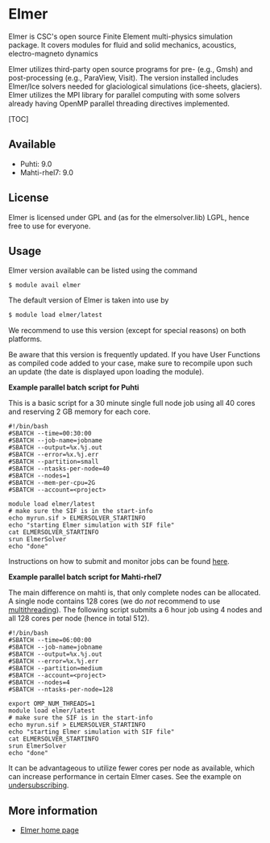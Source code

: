 # Elmer

Elmer is CSC's open source Finite Element multi-physics simulation package.  It covers modules for fluid and solid mechanics,
acoustics, electro-magneto dynamics 

Elmer utilizes third-party open source programs for pre- (e.g., Gmsh) and post-processing (e.g., ParaView, Visit).
The version installed includes Elmer/Ice solvers needed for glaciological simulations (ice-sheets, glaciers).
Elmer utilizes the MPI library for parallel computing with some solvers already having OpenMP parallel threading
directives implemented.

[TOC]

## Available

-  Puhti: 9.0
-  Mahti-rhel7: 9.0

## License
Elmer is licensed under GPL and (as for the elmersolver.lib) LGPL, hence free to use for everyone.

## Usage

Elmer version available can be listed using the command
```
$ module avail elmer
````
The default version of Elmer is taken into use by 
```bash
$ module load elmer/latest
```

We recommend to use this version (except for special reasons) on both platforms. 

Be aware that this version is frequently updated. If you have User Functions as compiled code added to your case, make sure to recompile upon such an update (the date is displayed upon loading the module).

**Example parallel batch script for Puhti**

This is a basic script for a 30 minute single full node job using all 40 cores and reserving 2 GB memory for each core. 

```
#!/bin/bash 
#SBATCH --time=00:30:00
#SBATCH --job-name=jobname
#SBATCH --output=%x.%j.out
#SBATCH --error=%x.%j.err
#SBATCH --partition=small
#SBATCH --ntasks-per-node=40
#SBATCH --nodes=1
#SBATCH --mem-per-cpu=2G
#SBATCH --account=<project>

module load elmer/latest
# make sure the SIF is in the start-info
echo myrun.sif > ELMERSOLVER_STARTINFO
echo "starting Elmer simulation with SIF file"
cat ELMERSOLVER_STARTINFO
srun ElmerSolver
echo "done"
```

Instructions on how to submit and monitor jobs can be found [here](../computing/running/submitting-jobs.md).

**Example parallel batch script for Mahti-rhel7**

The main difference on mahti is, that only complete nodes can be allocated. A single node contains 128 cores (we do _not_ recommend to use [multithreading](../computing/running/creating-job-scripts-mahti.md#hybrid-batch-jobs-with-simultaneous-multithreading-smt)). The following script submits a 6 hour job using 4 nodes and all 128 cores per node (hence in total 512).

```
#!/bin/bash 
#SBATCH --time=06:00:00
#SBATCH --job-name=jobname
#SBATCH --output=%x.%j.out
#SBATCH --error=%x.%j.err
#SBATCH --partition=medium
#SBATCH --account=<project>
#SBATCH --nodes=4
#SBATCH --ntasks-per-node=128

export OMP_NUM_THREADS=1
module load elmer/latest
# make sure the SIF is in the start-info
echo myrun.sif > ELMERSOLVER_STARTINFO
echo "starting Elmer simulation with SIF file"
cat ELMERSOLVER_STARTINFO
srun ElmerSolver
echo "done"
```

It can be advantageous to utilize fewer cores per node as available, which can increase performance in certain Elmer cases. See the example on [undersubscribing](../computing/running/creating-job-scripts-mahti.md#undersubscribing-nodes).

## More information

-   [Elmer home page](https://www.elmerfem.org)
